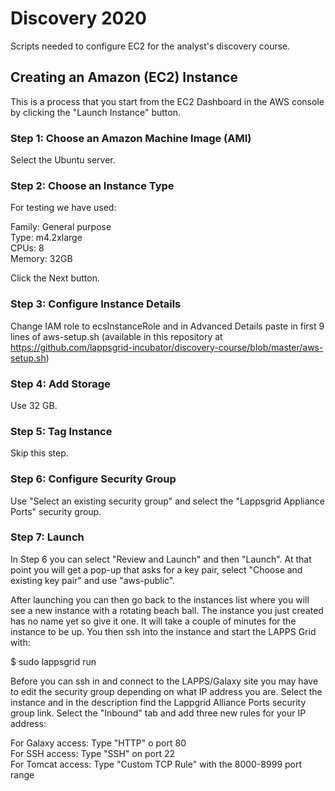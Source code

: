 # Discovery 2020
Scripts needed to configure EC2 for the analyst's discovery course.

## Creating an Amazon (EC2) Instance

This is a process that you start from the EC2 Dashboard in the AWS console by clicking the "Launch Instance" button.

### Step 1: Choose an Amazon Machine Image (AMI)

Select the Ubuntu server.

### Step 2: Choose an Instance Type

For testing we have used:

Family: General purpose<br/>
Type: m4.2xlarge<br/>
CPUs: 8<br/>
Memory: 32GB

Click the Next button.

### Step 3: Configure Instance Details

Change IAM role to ecsInstanceRole and in Advanced Details paste in first 9 lines of aws-setup.sh (available in this repository at https://github.com/lappsgrid-incubator/discovery-course/blob/master/aws-setup.sh)

### Step 4: Add Storage

Use 32 GB.

### Step 5: Tag Instance

Skip this step.

### Step 6: Configure Security Group

Use "Select an existing security group" and select the "Lappsgrid Appliance Ports" security group.

### Step 7: Launch

In Step 6 you can select "Review and Launch" and then "Launch". At that point you will get a pop-up that asks for a key pair, select "Choose and existing key pair" and use "aws-public".

After launching you can then go back to the instances list where you will see a new instance with a rotating beach ball. The instance you just created has no name yet so give it one. It will take a couple of minutes for the instance to be up. You then ssh into the instance and start the LAPPS Grid with:

$ sudo lappsgrid run

Before you can ssh in and connect to the LAPPS/Galaxy site you may have to edit the security group depending on what IP address you are. Select the instance and in the description find the Lappgrid Alliance Ports security group link. Select the "Inbound" tab and add three new rules for your IP address: 

For Galaxy access: Type "HTTP" o port 80<br/>
For SSH access: Type "SSH" on port 22<br/>
For Tomcat access: Type "Custom TCP Rule" with the 8000-8999 port range
